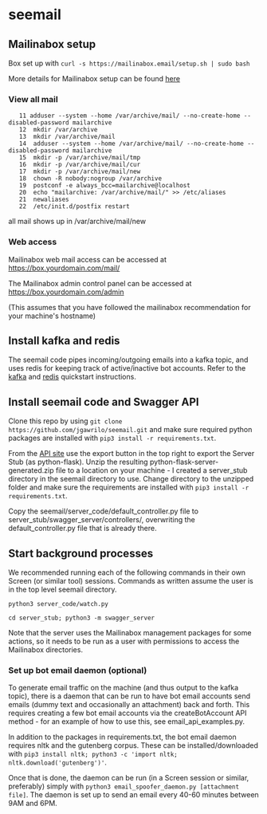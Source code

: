 # seemail

## Mailinabox setup

Box set up with `curl -s https://mailinabox.email/setup.sh | sudo bash`

More details for Mailinabox setup can be found [here](https://mailinabox.email/guide.html)

### View all mail

```
   11 adduser --system --home /var/archive/mail/ --no-create-home --disabled-password mailarchive
   12  mkdir /var/archive
   13  mkdir /var/archive/mail
   14  adduser --system --home /var/archive/mail/ --no-create-home --disabled-password mailarchive
   15  mkdir -p /var/archive/mail/tmp
   16  mkdir -p /var/archive/mail/cur
   17  mkdir -p /var/archive/mail/new
   18  chown -R nobody:nogroup /var/archive
   19  postconf -e always_bcc=mailarchive@localhost
   20  echo "mailarchive: /var/archive/mail/" >> /etc/aliases
   21  newaliases
   22  /etc/init.d/postfix restart
```

all mail shows up in /var/archive/mail/new

### Web access

Mailinabox web mail access can be accessed at https://box.yourdomain.com/mail/

The Mailinabox admin control panel can be accessed at https://box.yourdomain.com/admin

(This assumes that you have followed the mailinabox recommendation for your machine's hostname)

## Install kafka and redis

The seemail code pipes incoming/outgoing emails into a kafka topic, and uses redis for keeping track of active/inactive bot accounts. Refer to the [kafka](https://kafka.apache.org/quickstart) and [redis](https://kafka.apache.org/quickstart) quickstart instructions.

## Install seemail code and Swagger API

Clone this repo by using `git clone https://github.com/jgawrilo/seemail.git` and make sure required python packages are installed with `pip3 install -r requirements.txt`.

From the [API site](https://app.swaggerhub.com/apis/jataware/seemail/1.0) use the export button in the top right to export the Server Stub (as python-flask). Unzip the resulting python-flask-server-generated.zip file to a location on your machine - I created a server\_stub directory in the seemail directory to use. Change directory to the unzipped folder and make sure the requirements are installed with `pip3 install -r requirements.txt`.

Copy the seemail/server\_code/default\_controller.py file to server\_stub/swagger\_server/controllers/, overwriting the default\_controller.py file that is already there.

## Start background processes

We recommended running each of the following commands in their own Screen (or similar tool) sessions. Commands as written assume the user is in the top level seemail directory.

`python3 server_code/watch.py`

`cd server_stub; python3 -m swagger_server`

Note that the server uses the Mailinabox management packages for some actions, so it needs to be run as a user with permissions to access the Mailinabox directories.

### Set up bot email daemon (optional)

To generate email traffic on the machine (and thus output to the kafka topic), there is a daemon that can be run to have bot email accounts send emails (dummy text and occasionally an attachment) back and forth. This requires creating a few bot email accounts via the createBotAccount API method - for an example of how to use this, see email\_api\_examples.py. 

In addition to the packages in requirements.txt, the bot email daemon requires nltk and the gutenberg corpus. These can be installed/downloaded with `pip3 install nltk; python3 -c 'import nltk; nltk.download('gutenberg')'`.

Once that is done, the daemon can be run (in a Screen session or similar, preferably) simply with `python3 email_spoofer_daemon.py [attachment file]`. The daemon is set up to send an email every 40-60 minutes between 9AM and 6PM.


